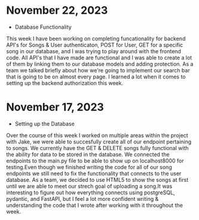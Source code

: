 # November 22, 2023

* Database Functionality

This week I have been working on completing funcationality for backend API's for Songs & User authenticaton, POST for User, GET for a specific song in our database, and I was trying to play around with the frontend code. All API's that I have made are functional and I was able to create a lot of them by linking them to our database models and adding protection. As a team we talked briefly about how we're going to implement our search bar that is going to be on almost every page. I learned a lot when it comes to setting up the backend authorization this week.

# November 17, 2023

* Setting up the Database

Over the course of this week I worked on multiple areas within the project with Jake, we were able to succesfully create all of our endpoint pertaining to songs. We currently have the GET & DELETE songs fully functional with the ability for data to be stored in the database. We connected the endpoints to the main.py file to be able to show up on localhost8000 for testing.Even though we finished writing the code for all of our song endpoints we still need to fix the functionality that connects to the user database. As a team, we decided to use HTML5 to show the songs at first until we are able to meet our strech goal of uploading a song.It was interesting to figure out how everything connects using postgreSQL, pydantic, and FastAPI, but I feel a lot more confident writing & understanding the code that I wrote after working with it throughout the week.
